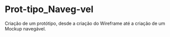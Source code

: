# Prot-tipo_Naveg-vel
 Criação de um protótipo, desde a criação do Wireframe até a criação de um Mockup navegável.
